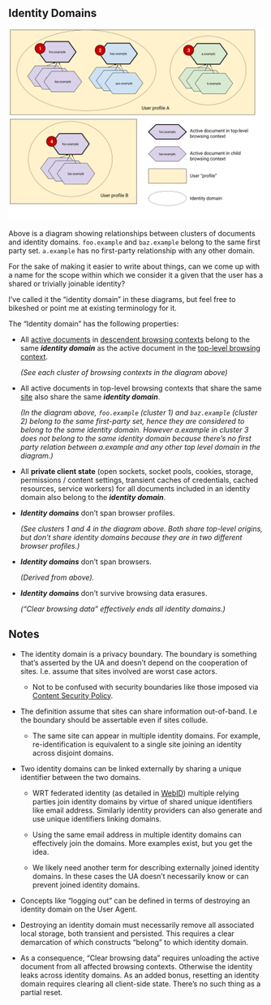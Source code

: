 ## Identity Domains

![Diagram of example identity domains described below](images/identity-domains.png)

Above is a diagram showing relationships between clusters of documents and
identity domains. `foo.example` and `baz.example` belong to the same first party
set. `a.example` has no first-party relationship with any other domain.

For the sake of making it easier to write about things, can we come up with a
name for the scope within which we consider it a given that the user has a
shared or trivially joinable identity?

I’ve called it the “identity domain” in these diagrams, but feel free to
bikeshed or point me at existing terminology for it.

The “Identity domain” has the following properties:

*   All
    [active documents](https://html.spec.whatwg.org/multipage/browsers.html#active-document)
    in
    [descendent browsing contexts](https://html.spec.whatwg.org/multipage/browsers.html#list-of-the-descendant-browsing-contexts)
    belong to the same **_identity domain_** as the active document in the
    [top-level browsing context](https://html.spec.whatwg.org/multipage/browsers.html#top-level-browsing-context).

    _(See each cluster of browsing contexts in the diagram above)_

*   All active documents in top-level browsing contexts that share the same
    [site](https://html.spec.whatwg.org/multipage/webappapis.html#site) also
    share the same **_identity domain_**.

    _(In the diagram above, `foo.example` (cluster 1) and `baz.example` (cluster
    2) belong to the same first-party set, hence they are considered to belong
    to the same identity domain. However a.example in cluster 3 does not belong
    to the same identity domain because there’s no first party relation between
    a.example and any other top level domain in the diagram.)_

*   All **private client state** (open sockets, socket pools, cookies, storage,
    permissions / content settings, transient caches of credentials, cached
    resources, service workers) for all documents included in an identity domain
    also belong to the **_identity domain_**.

*   **_Identity domains_** don’t span browser profiles.

    _(See clusters 1 and 4 in the diagram above. Both share top-level origins,
    but don’t share identity domains because they are in two different browser
    profiles.)_

*   **_Identity domains_** don’t span browsers.

    _(Derived from above)._

*   **_Identity domains_** don’t survive browsing data erasures.

    _(“Clear browsing data” effectively ends all identity domains.)_

<!-- Footnotes themselves at the bottom. -->

## Notes

*   The identity domain is a privacy boundary. The boundary is something that’s
    asserted by the UA and doesn’t depend on the cooperation of sites. I.e.
    assume that sites involved are worst case actors.

    *   Not to be confused with security boundaries like those imposed via
        [Content Security Policy](https://developer.mozilla.org/en-US/docs/Web/HTTP/CSP).

*   The definition assume that sites can share information out-of-band. I.e the
    boundary should be assertable even if sites collude.

    *   The same site can appear in multiple identity domains. For example,
        re-identification is equivalent to a single site joining an identity
        across disjoint domains.

*   Two identity domains can be linked externally by sharing a unique identifier
    between the two domains.

    *   WRT federated identity (as detailed in
        [WebID](https://github.com/samuelgoto/WebID)) multiple relying parties
        join identity domains by virtue of shared unique identifiers like email
        address. Similarly identity providers can also generate and use unique
        identifiers linking domains.

    *   Using the same email address in multiple identity domains can
        effectively join the domains. More examples exist, but you get the idea.

    *   We likely need another term for describing externally joined identity
        domains. In these cases the UA doesn’t necessarily know or can prevent
        joined identity domains.

*   Concepts like “logging out” can be defined in terms of destroying an
    identity domain on the User Agent.

*   Destroying an identity domain must necessarily remove all associated local
    storage, both transient and persisted. This requires a clear demarcation of
    which constructs “belong” to which identity domain.

*   As a consequence, “Clear browsing data” requires unloading the active
    document from all affected browsing contexts. Otherwise the identity leaks
    across identity domains. As an added bonus, resetting an identity domain
    requires clearing all client-side state. There’s no such thing as a partial
    reset.
